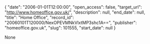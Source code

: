 {
  "date": "2006-01-01T12:00:00", 
  "open_access": false, 
  "target_url": "http://www.homeoffice.gov.uk/", 
  "description": null, 
  "end_date": null, 
  "title": "Home Office", 
  "record_id": "20060101T120000/NexOPEVMNkVlxtMP3shc1A==", 
  "publisher": "homeoffice.gov.uk", 
  "slug": 101555, 
  "start_date": null
}

None